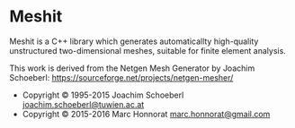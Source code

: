 Meshit
======

Meshit is a C++ library which generates automaticallty high-quality
unstructured two-dimensional meshes, suitable for finite element analysis.

This work is derived from the Netgen Mesh Generator by Joachim Schoeberl:
<https://sourceforge.net/projects/netgen-mesher/>

* Copyright © 1995-2015 Joachim Schoeberl <joachim.schoeberl@tuwien.ac.at>
* Copyright © 2015-2016 Marc Honnorat <marc.honnorat@gmail.com>
